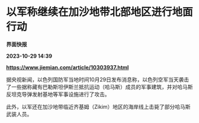# 以军称继续在加沙地带北部地区进行地面行动
**界面快报**

**2023-10-29 14:39**

**https://www.jiemian.com/article/10303937.html**

据央视新闻，以色列国防军当地时间10月29日发布消息称，以色列空军当天袭击了一些据称藏有巴勒斯坦伊斯兰抵抗运动（哈马斯）成员的军事建筑，并对哈马斯反坦克导弹发射基地等军事设施进行了攻击。

此外，以军还在加沙地带临近齐基姆（Zikim）地区的海岸线上击毙了部分哈马斯武装人员。